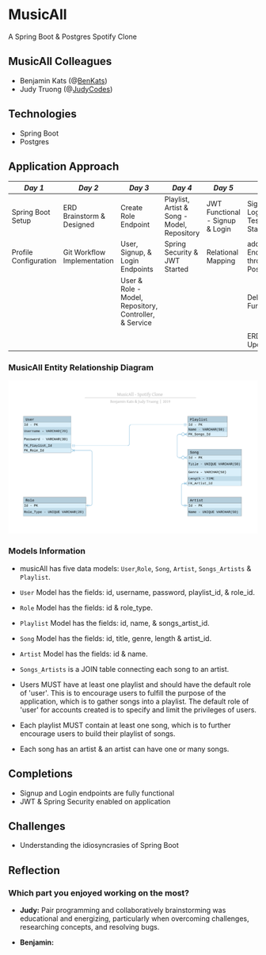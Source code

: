 # MusicAll
A Spring Boot & Postgres Spotify Clone

## MusicAll Colleagues 
- Benjamin Kats (@<a href = "https://github.com/BenKats">BenKats</a>)
- Judy Truong (@<a href="https://https://github.com/judycodes">JudyCodes</a>)

## Technologies
- Spring Boot
- Postgres
  
## Application Approach

_Day 1_ | _Day 2_ | _Day 3_ | _Day 4_ | _Day 5_ | _Day 6_ |
--- | --- | --- | --- | --- | --- |
Spring Boot Setup | ERD Brainstorm & Designed | Create Role Endpoint | Playlist, Artist & Song - Model, Repository | JWT Functional - Signup & Login | Signup & Login Testing Started
Profile Configuration | Git Workflow Implementation | User, Signup, & Login Endpoints | Spring Security & JWT Started | Relational Mapping | addSong Endpoint through Postman
    |     | User & Role - Model, Repository, Controller, & Service | | | Delete User Functionality |
    |     
    |     |     |     |  | ERD Design Update |     
        
### MusicAll Entity Relationship Diagram
<img alt = "MusicAll ERD" src="imgs/MusicAll_ERD_final.png"/><br/>

### Models Information
- musicAll has five data models: `User`,`Role`, `Song`, `Artist`, `Songs_Artists` & `Playlist`.
- `User` Model has the fields: id, username, password, playlist_id, & role_id.
- `Role` Model has the fields: id & role_type.
- `Playlist` Model has the fields: id, name, & songs_artist_id. 
- `Song` Model has the fields: id, title, genre, length & artist_id.
- `Artist` Model has the fields: id & name.
- `Songs_Artists` is a JOIN table connecting each song to an artist.

- Users MUST have at least one playlist and should have the default role of 'user'. This is to encourage users to fulfill the purpose of the application, which is to gather songs into a playlist. The default role of 'user' for accounts created is to specify and limit the privileges of users. 
- Each playlist MUST contain at least one song, which is to further encourage users to build their playlist of songs. 
- Each song has an artist & an artist can have one or many songs.   
 
## Completions
- Signup and Login endpoints are fully functional 
- JWT & Spring Security enabled on application

## Challenges
- Understanding the idiosyncrasies of Spring Boot

## Reflection 
### Which part you enjoyed working on the most?
- **Judy:** Pair programming and collaboratively brainstorming was educational and energizing, particularly when overcoming challenges, researching concepts, and resolving bugs. 

- **Benjamin:**

